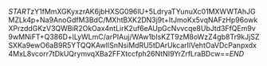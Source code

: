 $START$zY1fMmXGKyxzrAK6jbHXSG096lU+5LdryaTYunuXc01MXWWTAhJGMZLk4p+Na9AnoGdfM3BdC/MXhtBXK2DN3j9t+ItJmoKx5vqNAFzHp96owkXPrzddGKzV3QWBiR2OkOax4ntLirK2uf6eAUpGcNvvcqe8UbJtd3FfQEm9v9wMNiFT+Q386D+lLyWLmC/arPIAuj/WAw1bIsKZT9zM8oWzZ4gb8Tr9kJjSZSXKa9ewO6aB9R5YTQQKAwIlSnNsiMdRU5tDArUkcarIlVehtOaVDcPanpxdx4MxL8vcorr7tDkUQrymvqXBa2FFXtccfph26NtNI9YrZrfLraBDcw==$END$